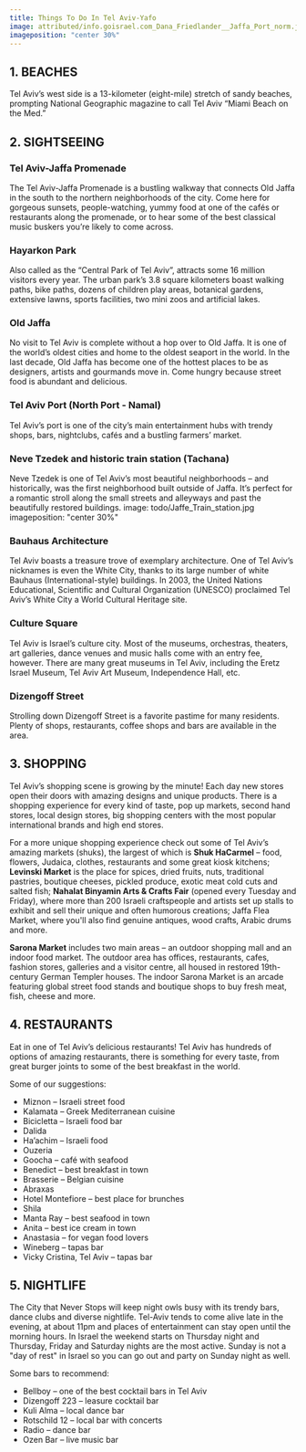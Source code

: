 ```yaml
---
title: Things To Do In Tel Aviv-Yafo
image: attributed/info.goisrael.com_Dana_Friedlander__Jaffa_Port_norm.jpg
imageposition: "center 30%"
---
```


## 1. BEACHES
Tel Aviv’s west side is a 13-kilometer (eight-mile) stretch of sandy beaches, prompting National Geographic magazine to call Tel Aviv “Miami Beach on the Med.”

## 2. SIGHTSEEING

### Tel Aviv-Jaffa Promenade

The Tel Aviv-Jaffa Promenade is a bustling walkway that connects Old Jaffa in the south to the northern neighborhoods of the city. Come here for gorgeous sunsets, people-watching, yummy food at one of the cafés or restaurants along the promenade, or to hear some of the best classical music buskers you’re likely to come across.

### Hayarkon Park
Also called as the “Central Park of Tel Aviv”, attracts some 16 million visitors every year. The urban park’s 3.8 square kilometers boast walking paths, bike paths, dozens of children play areas, botanical gardens, extensive lawns, sports facilities, two mini zoos and artificial lakes.

### Old Jaffa
No visit to Tel Aviv is complete without a hop over to Old Jaffa. It is one of the world’s oldest cities and home to the oldest seaport in the world. In the last decade, Old Jaffa has become one of the hottest places to be as designers, artists and gourmands move in. Come hungry because street food is abundant and delicious.

### Tel Aviv Port (North Port - Namal)
Tel Aviv’s port is one of the city’s main entertainment hubs with trendy shops, bars, nightclubs, cafés and a bustling farmers’ market.

### Neve Tzedek and historic train station (Tachana)
Neve Tzedek is one of Tel Aviv’s most beautiful neighborhoods – and historically, was the first neighborhood built outside of Jaffa. It’s perfect for a romantic stroll along the small streets and alleyways and past the beautifully restored buildings.
image: todo/Jaffe_Train_station.jpg	
imageposition: "center 30%"

### Bauhaus Architecture
Tel Aviv boasts a treasure trove of exemplary architecture. One of Tel Aviv’s nicknames is even the White City, thanks to its large number of white Bauhaus (International-style) buildings. In 2003, the United Nations Educational, Scientific and Cultural Organization (UNESCO) proclaimed Tel Aviv’s White City a World Cultural Heritage site.

### Culture Square
Tel Aviv is Israel’s culture city. Most of the museums, orchestras, theaters, art galleries, dance venues and music halls come with an entry fee, however. There are many great museums in Tel Aviv, including the Eretz Israel Museum, Tel Aviv Art Museum, Independence Hall, etc.

### Dizengoff Street
Strolling down Dizengoff Street is a favorite pastime for many residents. Plenty of shops, restaurants, coffee shops and bars are available in the area.

## 3. SHOPPING
Tel Aviv’s shopping scene is growing by the minute! Each day new stores open their doors with amazing designs and unique products. There is a shopping experience for every kind of taste, pop up markets, second hand stores, local design stores, big shopping centers with the most popular international brands and high end stores.

For a more unique shopping experience check out some of Tel Aviv’s amazing markets (shuks), the largest of which is **Shuk HaCarmel** – food, flowers, Judaica, clothes, restaurants and some great kiosk kitchens; **Levinski Market** is the place for spices, dried fruits, nuts, traditional pastries, boutique cheeses, pickled produce, exotic meat cold cuts and salted fish; **Nahalat Binyamin Arts & Crafts Fair** (opened every Tuesday and Friday), where more than 200 Israeli craftspeople and artists set up stalls to exhibit and sell their unique and often humorous creations; Jaffa Flea Market, where you'll also find genuine antiques, wood crafts, Arabic drums and more.

**Sarona Market** includes two main areas – an outdoor shopping mall and an indoor food market. The outdoor area has offices, restaurants, cafes, fashion stores, galleries and a visitor centre, all housed in restored 19th-century German Templer houses. The indoor Sarona Market is an arcade featuring global street food stands and boutique shops to buy fresh meat, fish, cheese and more.

## 4. RESTAURANTS
Eat in one of Tel Aviv’s delicious restaurants! Tel Aviv has hundreds of options of amazing restaurants, there is something for every taste, from great burger joints to some of the best breakfast in the world. 

Some of our suggestions:

* Miznon – Israeli street food
* Kalamata – Greek Mediterranean cuisine
* Bicicletta – Israeli food bar
* Dalida
* Ha’achim – Israeli food
* Ouzeria
* Goocha – café with seafood
* Benedict – best breakfast in town
* Brasserie – Belgian cuisine
* Abraxas
* Hotel Montefiore – best place for brunches
* Shila
* Manta Ray – best seafood in town
* Anita – best ice cream in town
* Anastasia – for vegan food lovers
* Wineberg – tapas bar
* Vicky Cristina, Tel Aviv – tapas bar

## 5. NIGHTLIFE
The City that Never Stops will keep night owls busy with its trendy bars, dance clubs and diverse nightlife. Tel-Aviv tends to come alive late in the evening, at about 11pm and places of entertainment can stay open until the morning hours. In Israel the weekend starts on Thursday night and Thursday, Friday and Saturday nights are the most active. Sunday is not a "day of rest" in Israel so you can go out and party on Sunday night as well.

Some bars to recommend:

* Bellboy – one of the best cocktail bars in Tel Aviv
* Dizengoff 223 – leasure cocktail bar
* Kuli Alma – local dance bar
* Rotschild 12 – local bar with concerts
* Radio – dance bar
* Ozen Bar – live music bar
